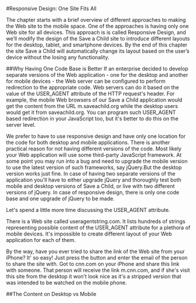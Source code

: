 #Responsive Design: One Site Fits All

The chapter starts with a brief overview of different approaches to making the Web site to the mobile space. One of the approaches is having only one Web site for all devices. This approach is is called Responsive Design, and we’ll modify the design of the Save a Child site to introduce different layouts for the desktop, tablet, and smartphone devices. By the end of this chapter the site Save a Child will automatically change its layout based on the user’s device without the losing any functionality.

##Why Having One Code Base is Better
If an enterprise decided to develop separate versions of the Web application - one for the desktop and another for mobile devices - the Web server can be configured to perform redirection to the appropriate code. Web servers can do it based on the value of the USER_AGENT attribute of the HTTP request's header. For example, the mobile Web browsers of our Save a Child application would get the content from the URL m.saveachild.org while the desktop users would get it from saveachild.org. You can program such USER_AGENT based redirection in your JavaScript too, but it's better to do this on the server level.

We prefer to have to use responsive design and have only one location for the code for both desktop and mobile applications. There is another practical reason for not having different versions of the code. 
Most likely your Web application will use some third-party JavaScript framework. At some point you may run into a bug and need to upgrade the mobile version to use the latest version of such frameworks, say jQuery.But the desktop version works just fine. In case of having two separate versions of the application you'll have to either upgrade jQuery and thoroughly test both mobile and desktop versions of Save a Child, or live with two different versions of jQuery. In case of responsive design, there is only one code base and one upgrade of jQuery to be made.

Let's spend a little more time discussing the USER_AGENT attribute. 

There is a Web site called useragentstring.com. It lists hundreds of strings representing possible content of the USER_AGENT attribute for a plethora of mobile devices. It's impossible to create different layout of your Web application for each of them.

By the way, have you ever tried to share the link of the Web site from your iPhone? It' so easy! Just press the button and enter the email of the person to share the site with. Got to cnn.com on your iPhone and share this link with someone. That person will receive the link m.cnn.com, and if she's visit this site from the desktop it won't look nice as it's a stripped version that was intended to be watched on the mobile phone.   

##The Content on Desktop vs Mobile 
